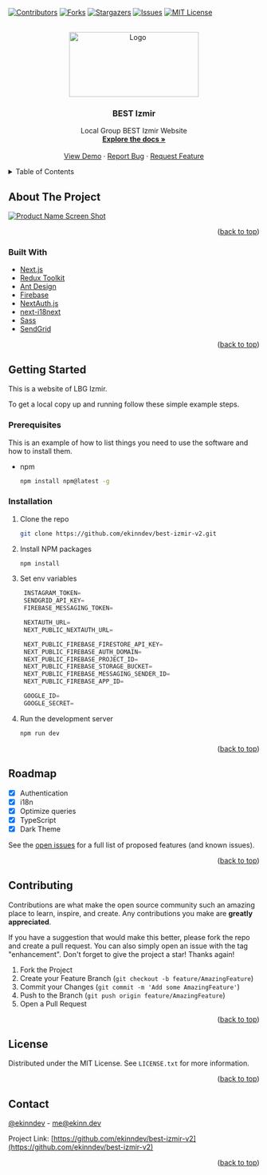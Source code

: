 <div id="top"></div>

[![Contributors][contributors-shield]][contributors-url]
[![Forks][forks-shield]][forks-url]
[![Stargazers][stars-shield]][stars-url]
[![Issues][issues-shield]][issues-url]
[![MIT License][license-shield]][license-url]

<!-- PROJECT LOGO -->
<br />
<div align="center">
  <a href="https://github.com/ekinndev/best-izmir-v2">
    <img src="https://user-images.githubusercontent.com/53966235/144131652-71a29e7b-a771-413a-a1aa-ae9a3e672a41.png" alt="Logo" width="260" height="130">
  </a>

<br/>
<h3 align="center">BEST Izmir</h3>
  <p align="center">
    Local Group BEST Izmir Website
    <br />
    <a href="https://github.com/ekinndev/best-izmir-v2"><strong>Explore the docs »</strong></a>
    <br />
    <br />
    <a href="https://bestizmirege.org/">View Demo</a>
    ·
    <a href="https://github.com/ekinndev/best-izmir-v2/issues">Report Bug</a>
    ·
    <a href="https://github.com/ekinndev/best-izmir-v2/issues">Request Feature</a>
  </p>
</div>

<!-- TABLE OF CONTENTS -->
<details>
  <summary>Table of Contents</summary>
  <ol>
    <li>
      <a href="#about-the-project">About The Project</a>
      <ul>
        <li><a href="#built-with">Built With</a></li>
      </ul>
    </li>
    <li>
      <a href="#getting-started">Getting Started</a>
      <ul>
        <li><a href="#installation">Installation</a></li>
      </ul>
    </li>
    <li><a href="#roadmap">Roadmap</a></li>
    <li><a href="#contributing">Contributing</a></li>
    <li><a href="#license">License</a></li>
    <li><a href="#contact">Contact</a></li>
  </ol>
</details>

<!-- ABOUT THE PROJECT -->

## About The Project

[![Product Name Screen Shot][product-screenshot]](https://bestizmirege.org/)

<p align="right">(<a href="#top">back to top</a>)</p>

### Built With

- [Next.js](https://nextjs.org/)
- [Redux Toolkit](https://redux-toolkit.js.org/)
- [Ant Design](https://ant.design/)
- [Firebase](https://firebase.google.com/)
- [NextAuth.js](https://next-auth.js.org/)
- [next-i18next](https://next-i18next.com/)
- [Sass](https://sass-lang.com/)
- [SendGrid](https://sendgrid.com/)

<p align="right">(<a href="#top">back to top</a>)</p>

<!-- GETTING STARTED -->

## Getting Started

This is a website of LBG Izmir.

To get a local copy up and running follow these simple example steps.

### Prerequisites

This is an example of how to list things you need to use the software and how to install them.

- npm
  ```sh
  npm install npm@latest -g
  ```

### Installation

1. Clone the repo
   ```sh
   git clone https://github.com/ekinndev/best-izmir-v2.git
   ```
2. Install NPM packages
   ```sh
   npm install
   ```
3. Set env variables

   ```js
    INSTAGRAM_TOKEN=
    SENDGRID_API_KEY=
    FIREBASE_MESSAGING_TOKEN=

    NEXTAUTH_URL=
    NEXT_PUBLIC_NEXTAUTH_URL=

    NEXT_PUBLIC_FIREBASE_FIRESTORE_API_KEY=
    NEXT_PUBLIC_FIREBASE_AUTH_DOMAIN=
    NEXT_PUBLIC_FIREBASE_PROJECT_ID=
    NEXT_PUBLIC_FIREBASE_STORAGE_BUCKET=
    NEXT_PUBLIC_FIREBASE_MESSAGING_SENDER_ID=
    NEXT_PUBLIC_FIREBASE_APP_ID=

    GOOGLE_ID=
    GOOGLE_SECRET=
   ```

4. Run the development server
   ```sh
   npm run dev
   ```

<p align="right">(<a href="#top">back to top</a>)</p>

<!-- ROADMAP -->

## Roadmap

- [x] Authentication
- [x] i18n
- [x] Optimize queries
- [x] TypeScript
- [x] Dark Theme

See the [open issues](https://github.com/ekinndev/best-izmir-v2/issues) for a full list of proposed features (and known issues).

<p align="right">(<a href="#top">back to top</a>)</p>

<!-- CONTRIBUTING -->

## Contributing

Contributions are what make the open source community such an amazing place to learn, inspire, and create. Any contributions you make are **greatly appreciated**.

If you have a suggestion that would make this better, please fork the repo and create a pull request. You can also simply open an issue with the tag "enhancement".
Don't forget to give the project a star! Thanks again!

1. Fork the Project
2. Create your Feature Branch (`git checkout -b feature/AmazingFeature`)
3. Commit your Changes (`git commit -m 'Add some AmazingFeature'`)
4. Push to the Branch (`git push origin feature/AmazingFeature`)
5. Open a Pull Request

<p align="right">(<a href="#top">back to top</a>)</p>

<!-- LICENSE -->

## License

Distributed under the MIT License. See `LICENSE.txt` for more information.

<p align="right">(<a href="#top">back to top</a>)</p>

<!-- CONTACT -->

## Contact

[@ekinndev](https://twitter.com/ekinndev) - me@ekinn.dev

Project Link: [https://github.com/ekinndev/best-izmir-v2](https://github.com/ekinndev/best-izmir-v2)

<p align="right">(<a href="#top">back to top</a>)</p>

<!-- MARKDOWN LINKS & IMAGES -->
<!-- https://www.markdownguide.org/basic-syntax/#reference-style-links -->

[contributors-shield]: https://img.shields.io/github/contributors/ekinndev/best-izmir-v2.svg?style=for-the-badge
[contributors-url]: https://github.com/ekinndev/best-izmir-v2/graphs/contributors
[forks-shield]: https://img.shields.io/github/forks/ekinndev/best-izmir-v2.svg?style=for-the-badge
[forks-url]: https://github.com/ekinndev/best-izmir-v2/network/members
[stars-shield]: https://img.shields.io/github/stars/ekinndev/best-izmir-v2.svg?style=for-the-badge
[stars-url]: https://github.com/ekinndev/best-izmir-v2/stargazers
[issues-shield]: https://img.shields.io/github/issues/ekinndev/best-izmir-v2.svg?style=for-the-badge
[issues-url]: https://github.com/ekinndev/best-izmir-v2/issues
[license-shield]: https://img.shields.io/github/license/ekinndev/best-izmir-v2.svg?style=for-the-badge
[license-url]: https://github.com/ekinndev/best-izmir-v2/blob/main/LICENSE
[linkedin-shield]: https://img.shields.io/badge/-LinkedIn-black.svg?style=for-the-badge&logo=linkedin&colorB=555
[linkedin-url]: https://linkedin.com/in/ekinndev
[product-screenshot]: https://user-images.githubusercontent.com/53966235/144130174-3d1d7be8-2891-420a-b185-e6d583f6c164.png

